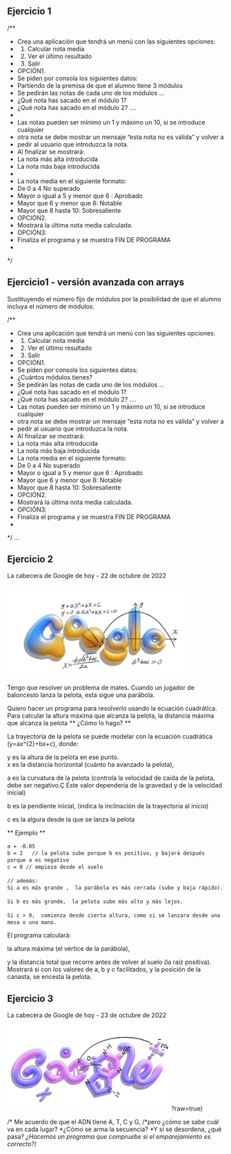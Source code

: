 ## Ejercicio 1

/**
 * Crea una aplicación que tendrá un menú con las siguientes opciones:
 * 1. Calcular nota media
 * 2. Ver el último resultado
 * 3. Salir
 * OPCIÓN1.
 * Se piden por consola los siguientes datos:
 * Partiendo de la premisa de que el alumno tiene 3 módulos
 * Se pedirán las notas de cada uno de los módulos …
 * ¿Qué nota has sacado en el módulo 1?
 * ¿Qué nota has sacado en el módulo 2? ….
 * 
 * Las notas pueden ser mínimo un 1 y máximo un 10, si se introduce cualquier
 * otra nota se debe mostrar un mensaje “esta nota no es válida” y volver a
 * pedir al usuario que introduzca la nota.
 * Al finalizar se mostrará:
 * La nota más alta introducida
 * La nota más baja introducida
 * 
 * La nota media en el siguiente formato:
 * De 0 a 4 No superado
 * Mayor o igual a 5 y menor que 6 : Aprobado
 * Mayor que 6 y menor que 8: Notable
 * Mayor que 8 hasta 10: Sobresaliente
 * OPCIÓN2.
 * Mostrará la última nota media calculada.
 * OPCIÓN3:
 * Finaliza el programa y se muestra FIN DE PROGRAMA
 * 
 */


## Ejercicio1 - versión avanzada con arrays
Sustituyendo el número fijo de módulos por la posibilidad de que el alumno
incluya el número de módulos.

/**
 * Crea una aplicación que tendrá un menú con las siguientes opciones:
 * 1. Calcular nota media
 * 2. Ver el último resultado
 * 3. Salir
 * OPCIÓN1.
 * Se piden por consola los siguientes datos:
 * ¿Cuántos módulos tienes?
 * Se pedirán las notas de cada uno de los módulos …
 * ¿Qué nota has sacado en el módulo 1?
 * ¿Qué nota has sacado en el módulo 2? ….
 * Las notas pueden ser mínimo un 1 y máximo un 10, si se introduce cualquier
 * otra nota se debe mostrar un mensaje “esta nota no es válida” y volver a
 * pedir al usuario que introduzca la nota.
 * Al finalizar se mostrará:
 * La nota más alta introducida
 * La nota más baja introducida
 * La nota media en el siguiente formato:
 * De 0 a 4 No superado
 * Mayor o igual a 5 y menor que 6 : Aprobado
 * Mayor que 6 y menor que 8: Notable
 * Mayor que 8 hasta 10: Sobresaliente
 * OPCIÓN2.
 * Mostrará la última nota media calculada.
 * OPCIÓN3:
 * Finaliza el programa y se muestra FIN DE PROGRAMA
 * 
 */
...

## Ejercicio 2
La cabecera de Google de hoy - 22 de octubre de 2022
   
![RETO](https://github.com/nataliainformatica/PROGRAMACION_DAM_25_26/blob/main/recursos%26imagenes/ecuacionjpg.jpg?raw=true)
     
Tengo que resolver un problema de mates. Cuando un jugador de baloncesto lanza la pelota, esta sigue una parábola. 
     
Quiero hacer un programa para resolverlo usando la ecuación cuadrática. Para calcular la altura máxima que alcanza la pelota, la distancia máxima que alcanza la pelota ** ¿Cómo lo hago? **

La trayectoria de la pelota se puede modelar con la ecuación cuadrática \(y=ax^{2}+bx+c\), donde: 
     
y es la altura de la pelota en ese punto.     
 x es la  distancia horizontal (cuánto ha avanzado la pelota),
     
a es la curvatura de la pelota (controla la velocidad de caída de la pelota, debe ser negativo.Ç Éste valor dependería de la gravedad y de la velocidad inicial)

b es la pendiente inicial, (indica la inclinación de la trayectoria al inicio)

c es la algura desde la que se lanza la pelota

** Ejemplo ** 
```
a = -0.05 
b = 2   // la pelota sube porque b es positivo, y bajará después porque a es negativo
c = 0 // empieza desde el suelo

// además: 
Si a es más grande ,  la parábola es más cerrada (sube y baja rápido).

Si b es más grande,  la pelota sube más alto y más lejos.

Si c > 0,  comienza desde cierta altura, como si se lanzara desde una mesa o una mano.

``` 


El programa calculará:

la altura máxima (el vértice de la parábola),

y la distancia total que recorre antes de volver al suelo (la raíz positiva).
Mostrará si con los valores de  a, b y c facilitados, y la posición de la canasta, se encesta la pelota. 

## Ejercicio 3
La cabecera de Google de hoy - 23 de octubre de 2022

![RETO](https://github.com/nataliainformatica/PROGRAMACION_DAM_25_26/blob/main/recursos%26imagenes/secuenciaADNjpg.jpg)?raw=true)

/* Me acuerdo de que el ADN tiene A, T, C y G, 
/*pero ¿cómo se sabe cuál va en cada lugar? 
*¿Cómo se arma la secuencia?
*Y si se desordena, ¿qué pasa? 
*¿Hacemos un programa que compruebe si el emparejamiento es correcto?*/
